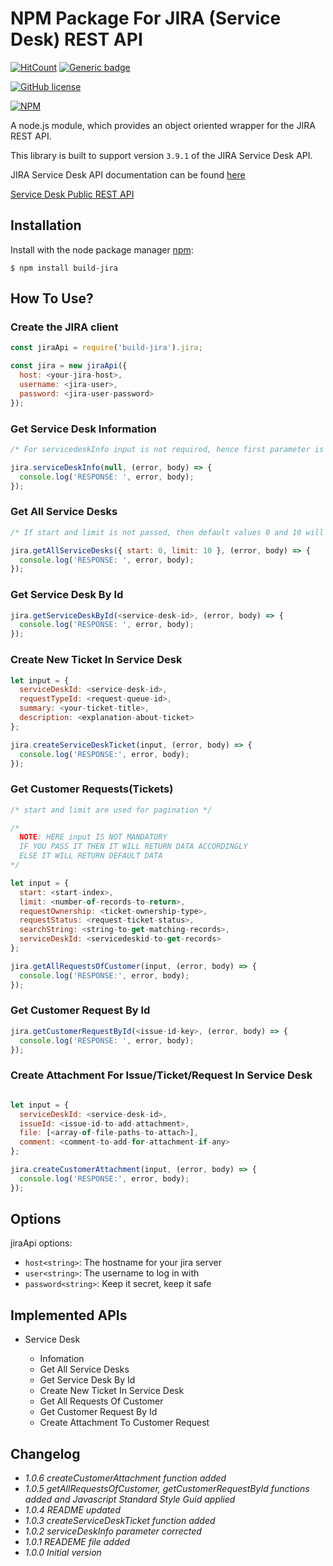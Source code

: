 # NPM Package For JIRA (Service Desk) REST API

<!-- [![Build Status](https://travis-ci.org/Chetan07j/build-jira.svg?branch=master)](https://travis-ci.org/Chetan07j/build-jira) -->
[![HitCount](http://hits.dwyl.io/chetan07j/build-jira.svg)](http://hits.dwyl.io/chetan07j/build-jira) [![Generic badge](https://img.shields.io/badge/code%20style-standard-brightgreen.svg)](https://standardjs.com)

[![GitHub license](https://img.shields.io/github/license/chetan07j/build-jira.svg)](https://github.com/Chetan07j/build-jira/blob/master/LICENSE)
<!-- [![GitHub contributors](https://img.shields.io/github/contributors/chetan07j/build-jira.svg)](https://github.com/Chetan07j/build-jira/graphs/contributors/) [![GitHub issues](https://img.shields.io/github/issues/chetan07j/build-jira.svg)](https://github.com/Chetan07j/build-jira/issues/) [![GitHub issues-closed](https://img.shields.io/github/issues-closed/chetan07j/build-jira.svg)](https://github.com/Chetan07j/build-jira/issues?q=is%3Aissue+is%3Aclosed) -->

[![NPM](https://nodei.co/npm/build-jira.png?downloads=true&downloadRank=true&stars=true)](https://nodei.co/npm/build-jira/)

A node.js module, which provides an object oriented wrapper for the JIRA REST API.

This library is built to support version `3.9.1` of the JIRA Service Desk API.

JIRA Service Desk API documentation can be found [here](https://docs.atlassian.com/jira-servicedesk/REST/3.9.1/)

[Service Desk Public REST API](https://developer.atlassian.com/cloud/jira/service-desk/rest/)

<!-- This package is written using [Javascript Standard Style](https://standardjs.com/rules.html) -->

## Installation

Install with the node package manager [npm](http://npmjs.org):

```shell
$ npm install build-jira
```

## How To Use?

### Create the JIRA client

```javascript
const jiraApi = require('build-jira').jira;

const jira = new jiraApi({
  host: <your-jira-host>,
  username: <jira-user>,
  password: <jira-user-password>
});
```

### Get Service Desk Information

```javascript
/* For servicedeskInfo input is not required, hence first parameter is null in this call. */

jira.serviceDeskInfo(null, (error, body) => {
  console.log('RESPONSE: ', error, body);
});
```

### Get All Service Desks

```javascript
/* If start and limit is not passed, then default values 0 and 10 will get applied respectively */

jira.getAllServiceDesks({ start: 0, limit: 10 }, (error, body) => {
  console.log('RESPONSE: ', error, body);
});
```

### Get Service Desk By Id

```javascript
jira.getServiceDeskById(<service-desk-id>, (error, body) => {
  console.log('RESPONSE: ', error, body);
});
```

### Create New Ticket In Service Desk

```javascript
let input = {
  serviceDeskId: <service-desk-id>,
  requestTypeId: <request-queue-id>,
  summary: <your-ticket-title>,
  description: <explanation-about-ticket>
};

jira.createServiceDeskTicket(input, (error, body) => {
  console.log('RESPONSE:', error, body);
});
```

### Get Customer Requests(Tickets)

```javascript
/* start and limit are used for pagination */

/*
  NOTE: HERE input IS NOT MANDATORY
  IF YOU PASS IT THEN IT WILL RETURN DATA ACCORDINGLY
  ELSE IT WILL RETURN DEFAULT DATA
*/

let input = {
  start: <start-index>,
  limit: <number-of-records-to-return>,
  requestOwnership: <ticket-ownership-type>,
  requestStatus: <request-ticket-status>,
  searchString: <string-to-get-matching-records>,
  serviceDeskId: <servicedeskid-to-get-records>
};

jira.getAllRequestsOfCustomer(input, (error, body) => {
  console.log('RESPONSE:', error, body);
});
```

### Get Customer Request By Id

```javascript
jira.getCustomerRequestById(<issue-id-key>, (error, body) => {
  console.log('RESPONSE: ', error, body);
});
```

### Create Attachment For Issue/Ticket/Request In Service Desk

```javascript

let input = {
  serviceDeskId: <service-desk-id>,
  issueId: <issue-id-to-add-attachment>,
  file: [<array-of-file-paths-to-attach>],
  comment: <comment-to-add-for-attachment-if-any>
};

jira.createCustomerAttachment(input, (error, body) => {
  console.log('RESPONSE:', error, body);
});
```

## Options

jiraApi options: <!-- * `protocol<string>`: Typically 'http:' or 'https:' -->

- `host<string>`: The hostname for your jira server
- `user<string>`: The username to log in with
- `password<string>`: Keep it secret, keep it safe

## Implemented APIs

- Service Desk

  - Infomation
  - Get All Service Desks
  - Get Service Desk By Id
  - Create New Ticket In Service Desk
  - Get All Requests Of Customer
  - Get Customer Request By Id
  - Create Attachment To Customer Request

## Changelog

- _1.0.6 createCustomerAttachment function added_
- _1.0.5 getAllRequestsOfCustomer, getCustomerRequestById functions added and Javascript Standard Style Guid applied_
- _1.0.4 README updated_
- _1.0.3 createServiceDeskTicket function added_
- _1.0.2 serviceDeskInfo parameter corrected_
- _1.0.1 READEME file added_
- _1.0.0 Initial version_
